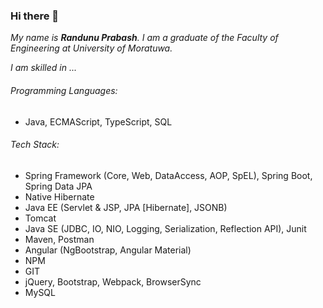 ### Hi there 👋

*My name is **Randunu Prabash**. I am a graduate of the Faculty of Engineering at University of Moratuwa.*

*I am skilled in ...*
###### Programming Languages:

   - Java, ECMAScript, TypeScript, SQL

###### Tech Stack:

   - Spring Framework (Core, Web, DataAccess, AOP, SpEL), Spring Boot, Spring Data JPA
   - Native Hibernate
   - Java EE (Servlet & JSP, JPA [Hibernate], JSONB)
   - Tomcat
   - Java SE (JDBC, IO, NIO, Logging, Serialization, Reflection API), Junit
   - Maven, Postman
   - Angular (NgBootstrap, Angular Material)
   - NPM
   - GIT
   - jQuery, Bootstrap, Webpack, BrowserSync
   - MySQL


<!--
**randunuprabash/randunuprabash** is a ✨ _special_ ✨ repository because its `README.md` (this file) appears on your GitHub profile.

Here are some ideas to get you started:

- 🔭 I’m currently working on ...
- 🌱 I’m currently learning ...
- 👯 I’m looking to collaborate on ...
- 🤔 I’m looking for help with ...
- 💬 Ask me about ...
- 📫 How to reach me: ...
- 😄 Pronouns: ...
- ⚡ Fun fact: ...
-->
